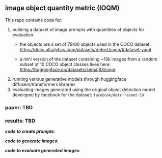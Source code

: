 ## image object quantity metric (IOQM)

This repo contains code for:

1. building a dataset of image prompts with quantities of objects for evaluation
   - the objects are a set of 79/80 objects used in the COCO dataset. https://docs.ultralytics.com/datasets/detect/coco/#dataset-yaml

   - a mini version of the dataset containing ~16k images from a random subset of 10 COCO object classes lives here: https://huggingface.co/datasets/semaj83/ioqm
2. running various generative models through huggingface diffusers/transformers libraries
3. evaluating images generated using the original object detection model developed by facebook for the dataset: `facebook/detr-resnet-50`


### paper: TBD

### results: TBD

***code to create prompts***:

***code to generate images***:

***code to evaluate generated images***: